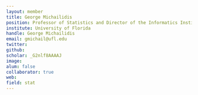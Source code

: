 ```yaml
---
layout: member
title: George Michailidis
position: Professor of Statistics and Director of the Informatics Institute
institute: University of Florida
handle: George Michailidis
email: gmichail@ufl.edu
twitter: 
github: 
scholar: _G2nlf8AAAAJ
image:
alum: false
collaborator: true
web: 
field: stat
---
```






